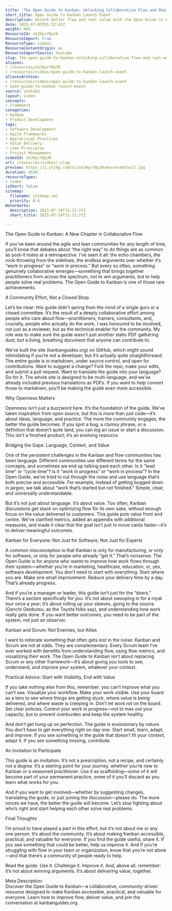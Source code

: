 ```yaml
---
title: 'The Open Guide to Kanban: Unlocking Collaborative Flow and Real-World Value for Every Team'
short_title: Open Guide to Kanban Launch Event
description: Unlock better flow and real value with the Open Guide to Kanban—a practical, community-driven resource for teams in any industry. Join the movement!
date: 2025-07-03T05:22:41Z
weight: 665
ResourceId: sGJHycY8pJ0
ResourceImport: true
ResourceType: videos
ResourceContentOrigin: ai
ResourceImportSource: Youtube
slug: the-open-guide-to-kanban-unlocking-collaborative-flow-and-real-world-value-for-every-team
aliases:
- /resources/sGJHycY8pJ0
- /resources/videos/open-guide-to-kanban-launch-event
aliasesArchive:
- /resources/videos/open-guide-to-kanban-launch-event
- open-guide-to-kanban-launch-event
source: youtube
layout: video
concepts:
- Framework
categories:
- Kanban
- Product Development
tags:
- Software Development
- Agile Frameworks
- Operational Practices
- Value Delivery
- Lean Principles
- Project Management
videoId: sGJHycY8pJ0
url: /resources/videos/:slug
preview: https://i.ytimg.com/vi/sGJHycY8pJ0/maxresdefault.jpg
duration: 4538
resourceTypes:
- video
isShort: false
sitemap:
  filename: sitemap.xml
  priority: 0.6
Watermarks:
  description: 2025-07-24T15:13:25Z
  short_title: 2025-07-24T15:13:27Z

---
```

The Open Guide to Kanban: A New Chapter in Collaborative Flow

If you’ve been around the agile and lean communities for any length of time, you’ll know that debates about “the right way” to do things are as common as post-it notes at a retrospective. I’ve seen it all: the echo chambers, the rock-throwing from the sidelines, the endless arguments over whether it’s “work in progress” or “work in process.” But every so often, something genuinely collaborative emerges—something that brings together practitioners from across the spectrum, not to win arguments, but to help people solve real problems. The Open Guide to Kanban is one of those rare achievements.

A Community Effort, Not a Closed Shop

Let’s be clear: this guide didn’t spring from the mind of a single guru or a closed committee. It’s the result of a deeply collaborative effort among people who care about flow—practitioners, trainers, consultants, and, crucially, people who actually do the work. I was honoured to be involved, not just as a reviewer, but as the technical enabler for the community. My role was to make sure the guide wasn’t just another static PDF gathering dust, but a living, breathing document that anyone can contribute to.

We’ve built the site (kanbanguides.org) on GitHub, which might sound intimidating if you’re not a developer, but it’s actually quite straightforward. The entire guide is in markdown, under source control, and open for contributions. Want to suggest a change? Fork the repo, make your edits, and submit a pull request. Want to translate the guide into your language? Go for it. The whole site is designed to be multi-language, and we’ve already included previous translations as PDFs. If you want to help convert those to markdown, you’ll be making the guide even more accessible.

Why Openness Matters

Openness isn’t just a buzzword here. It’s the foundation of the guide. We’ve taken inspiration from open source, but this is more than just code—it’s about ideas, language, and practice. The more the community engages, the better the guide becomes. If you spot a bug, a clumsy phrase, or a definition that doesn’t quite land, you can log an issue or start a discussion. This isn’t a finished product; it’s an evolving resource.

Bridging the Gaps: Language, Context, and Value

One of the persistent challenges in the Kanban and flow communities has been language. Different communities use different terms for the same concepts, and sometimes we end up talking past each other. Is it “lead time” or “cycle time”? Is it “work in progress” or “work in process”? In the Open Guide, we’ve tried to cut through the noise and use language that’s both precise and accessible. For example, instead of getting bogged down in jargon, we talk about “work that’s started but not finished.” Simple, clear, and universally understandable.

But it’s not just about language. It’s about value. Too often, Kanban discussions get stuck on optimizing flow for its own sake, without enough focus on the value delivered to customers. This guide puts value front and centre. We’ve clarified metrics, added an appendix with additional measures, and made it clear that the goal isn’t just to move cards faster—it’s to deliver meaningful outcomes.

Kanban for Everyone: Not Just for Software, Not Just for Experts

A common misconception is that Kanban is only for manufacturing, or only for software, or only for people who already “get it.” That’s nonsense. The Open Guide is for anyone who wants to improve how work flows through their system—whether you’re in marketing, healthcare, education, or, yes, software development. You don’t need to start with everything. Start where you are. Make one small improvement. Reduce your delivery time by a day. That’s already progress.

And if you’re a manager or leader, this guide isn’t just for the “doers.” There’s a section specifically for you. It’s not about swooping in for a royal tour once a year; it’s about rolling up your sleeves, going to the source (Genchi Genbutsu, as the Toyota folks say), and understanding how work really gets done. If you want better outcomes, you need to be part of the system, not just an observer.

Kanban and Scrum: Not Enemies, but Allies

I want to reiterate something that often gets lost in the noise: Kanban and Scrum are not at odds. They are complementary. Every Scrum team I’ve ever worked with benefits from understanding flow, using flow metrics, and visualizing their work. The Open Guide to Kanban isn’t about replacing Scrum or any other framework—it’s about giving you tools to see, understand, and improve your system, whatever your context.

Practical Advice: Start with Visibility, End with Value

If you take nothing else from this, remember: you can’t improve what you can’t see. Visualize your workflow. Make your work visible. Use your board as a lens to see where things are getting stuck, where value is being delivered, and where waste is creeping in. Don’t let work rot on the board. Set clear policies. Control your work in progress—not to max out your capacity, but to prevent overburden and keep the system healthy.

And don’t get hung up on perfection. The guide is evolutionary by nature. You don’t have to get everything right on day one. Start small, learn, adapt, and improve. If you see something in the guide that doesn’t fit your context, adapt it. If you see something missing, contribute.

An Invitation to Participate

This guide is an invitation. It’s not a prescription, not a recipe, and certainly not a dogma. It’s a starting point for your journey, whether you’re new to Kanban or a seasoned practitioner. Use it as scaffolding—some of it will become part of your permanent practice, some of it you’ll discard as you learn what works for you.

And if you want to get involved—whether by suggesting changes, translating the guide, or just joining the discussion—please do. The more voices we have, the better the guide will become. Let’s stop fighting about who’s right and start helping each other solve real problems.

Final Thoughts

I’m proud to have played a part in this effort, but it’s not about me or any one person. It’s about the community. It’s about making Kanban accessible, practical, and valuable for everyone. If you find the guide useful, share it. If you see something that could be better, help us improve it. And if you’re struggling with flow in your team or organization, know that you’re not alone—and that there’s a community of people ready to help.

Read the guide. Use it. Challenge it. Improve it. And, above all, remember: it’s not about winning arguments. It’s about delivering value, together.

Meta Description:  
Discover the Open Guide to Kanban—a collaborative, community-driven resource designed to make Kanban accessible, practical, and valuable for everyone. Learn how to improve flow, deliver value, and join the conversation at kanbanguides.org.
